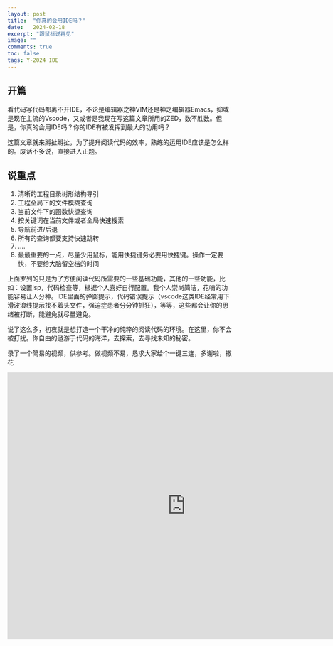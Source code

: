```yaml
---
layout: post
title:  "你真的会用IDE吗？"
date:   2024-02-18
excerpt: "跟鼠标说再见"
image: ""
comments: true
toc: false
tags: Y-2024 IDE
---
```


## 开篇

看代码写代码都离不开IDE，不论是编辑器之神VIM还是神之编辑器Emacs，抑或是现在主流的Vscode，又或者是我现在写这篇文章所用的ZED，数不胜数。但是，你真的会用IDE吗？你的IDE有被发挥到最大的功用吗？

这篇文章就来掰扯掰扯，为了提升阅读代码的效率，熟练的运用IDE应该是怎么样的。废话不多说，直接进入正题。

## 说重点
1. 清晰的工程目录树形结构导引
2. 工程全局下的文件模糊查询
3. 当前文件下的函数快捷查询
4. 按关键词在当前文件或者全局快速搜索
5. 导航前进/后退
6. 所有的查询都要支持快速跳转
7. ....
8. 最最重要的一点，尽量少用鼠标，能用快捷键务必要用快捷键。操作一定要快，不要给大脑留空档的时间

上面罗列的只是为了方便阅读代码所需要的一些基础功能，其他的一些功能，比如：设置lsp，代码检查等，根据个人喜好自行配置。我个人崇尚简洁，花哨的功能容易让人分神。IDE里面的弹窗提示，代码错误提示（vscode这类IDE经常用下滑波浪线提示找不着头文件，强迫症患者分分钟抓狂），等等，这些都会让你的思绪被打断，能避免就尽量避免。

说了这么多，初衷就是想打造一个干净的纯粹的阅读代码的环境。在这里，你不会被打扰。你自由的遨游于代码的海洋，去探索，去寻找未知的秘密。

录了一个简易的视频，供参考。做视频不易，恳求大家给个一键三连，多谢啦，撒花

<iframe
src="https://www.bilibili.com/video/BV1oF4m177L1/"
scrolling="no"
border="0"
frameborder="no"
framespacing="0"
allowfullscreen="true"
height=600
width=800>
